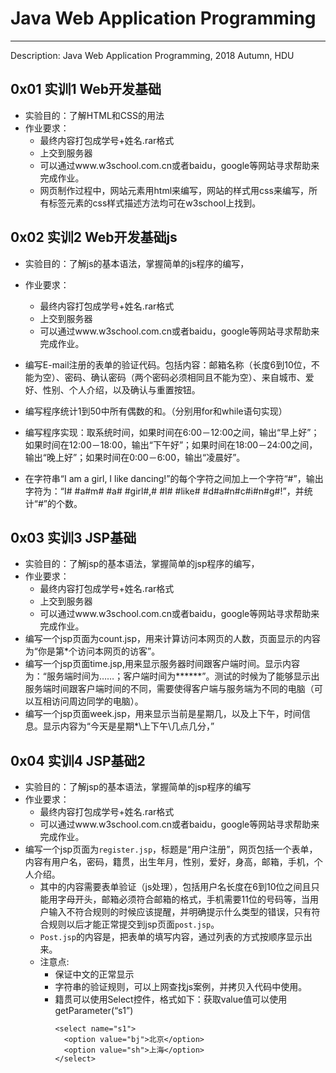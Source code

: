 # Java Web Application Programming  
---
Description: Java Web Application Programming, 2018 Autumn, HDU  

## 0x01 实训1 Web开发基础  
* 实验目的：了解HTML和CSS的用法  
* 作业要求：  
  * 最终内容打包成学号+姓名.rar格式  
  * 上交到服务器  
  * 可以通过www.w3school.com.cn或者baidu，google等网站寻求帮助来完成作业。  
  * 网页制作过程中，网站元素用html来编写，网站的样式用css来编写，所有标签元素的css样式描述方法均可在w3school上找到。  

## 0x02 实训2 Web开发基础js  
* 实验目的：了解js的基本语法，掌握简单的js程序的编写，  
* 作业要求：  
  * 最终内容打包成学号+姓名.rar格式  
  * 上交到服务器   
  * 可以通过www.w3school.com.cn或者baidu，google等网站寻求帮助来完成作业。  

* 编写E-mail注册的表单的验证代码。包括内容：邮箱名称（长度6到10位，不能为空）、密码、确认密码（两个密码必须相同且不能为空）、来自城市、爱好、性别、个人介绍，以及确认与重置按钮。  
* 编写程序统计1到50中所有偶数的和。（分别用for和while语句实现）  
* 编写程序实现：取系统时间，如果时间在6:00－12:00之间，输出“早上好”；如果时间在12:00－18:00，输出“下午好”；如果时间在18:00－24:00之间，输出“晚上好”；如果时间在0:00－6:00，输出“凌晨好”。  
* 在字符串“I am a girl, I like dancing!”的每个字符之间加上一个字符“#”，输出字符为：“I# #a#m# #a# #girl#,# #I# #like# #d#a#n#c#i#n#g#!”，并统计“#”的个数。  

## 0x03 实训3 JSP基础
* 实验目的：了解jsp的基本语法，掌握简单的jsp程序的编写，
* 作业要求：
  * 最终内容打包成学号+姓名.rar格式
  * 上交到服务器
  * 可以通过www.w3school.com.cn或者baidu，google等网站寻求帮助来完成作业。
* 编写一个jsp页面为count.jsp，用来计算访问本网页的人数，页面显示的内容为“你是第*个访问本网页的访客”。
* 编写一个jsp页面time.jsp,用来显示服务器时间跟客户端时间。显示内容为：“服务端时间为……；客户端时间为******”。测试的时候为了能够显示出服务端时间跟客户端时间的不同，需要使得客户端与服务端为不同的电脑（可以互相访问周边同学的电脑）。
* 编写一个jsp页面week.jsp，用来显示当前是星期几，以及上下午，时间信息。显示内容为“今天是星期*\上下午\几点几分，”

## 0x04 实训4 JSP基础2  
* 实验目的：了解jsp的基本语法，掌握简单的jsp程序的编写  
* 作业要求：  
  * 最终内容打包成学号+姓名.rar格式  
  * 可以通过www.w3school.com.cn或者baidu，google等网站寻求帮助来完成作业。  
* 编写一个jsp页面为``register.jsp``，标题是“用户注册”，网页包括一个表单，内容有用户名，密码，籍贯，出生年月，性别，爱好，身高，邮箱，手机，个人介绍。  
  * 其中的内容需要表单验证（js处理），包括用户名长度在6到10位之间且只能用字母开头，邮箱必须符合邮箱的格式，手机需要11位的号码等，当用户输入不符合规则的时候应该提醒，并明确提示什么类型的错误，只有符合规则以后才能正常提交到jsp页面``post.jsp``。  
  * ``Post.jsp``的内容是，把表单的填写内容，通过列表的方式按顺序显示出来。  
  * 注意点:  
    * 保证中文的正常显示  
    * 字符串的验证规则，可以上网查找js案例，并拷贝入代码中使用。  
    * 籍贯可以使用Select控件，格式如下：获取value值可以使用getParameter(“s1”)  
        ```
        <select name="s1">  
          <option value="bj">北京</option>  
          <option value="sh">上海</option>  
        </select>  
        ```


